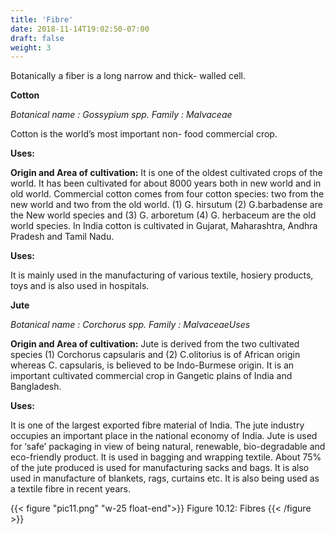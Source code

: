 ```yaml
---
title: 'Fibre'
date: 2018-11-14T19:02:50-07:00
draft: false
weight: 3
---
```


Botanically a fiber is a long narrow and thick-
walled cell.

**Cotton**

*Botanical name : Gossypium spp.*
*Family : Malvaceae*

Cotton is the world’s most important non-
food commercial crop.

**Uses:**

**Origin and Area of cultivation:** It is
one of the oldest cultivated crops of the
world. It has been cultivated for about
8000 years both in new world and in old
world. Commercial cotton comes from four
cotton species: two from the new world and
two from the old world. (1) G. hirsutum
(2) G.barbadense are the New world species
and (3) G. arboretum (4) G. herbaceum
are the old world species. In India cotton
is cultivated in Gujarat, Maharashtra,
Andhra Pradesh and Tamil Nadu.

**Uses:**

It is mainly used in the manufacturing of
various textile, hosiery products, toys and is
also used in hospitals.

**Jute**

*Botanical name : Corchorus spp.*
*Family : MalvaceaeUses*

**Origin and Area of cultivation:** Jute is derived
from the two cultivated species (1) Corchorus
capsularis and (2) C.olitorius is of African
origin whereas C. capsularis, is believed to be
Indo-Burmese origin. It is an important
cultivated commercial crop in Gangetic plains
of India and Bangladesh.

**Uses:**

It is one of the largest exported fibre material of
India. The jute industry occupies an important
place in the national economy of India. Jute is
used for ‘safe’ packaging in view of being natural,
renewable, bio-degradable and eco-friendly
product. It is used in bagging and wrapping
textile. About 75% of the jute produced is used
for manufacturing sacks and bags. It is also used
in manufacture of blankets, rags, curtains etc. It
is also being used as a textile fibre in recent years.

{{< figure "pic11.png" "w-25 float-end">}}
Figure 10.12: Fibres
{{< /figure >}}